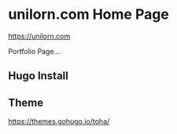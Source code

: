# unilorn.com Home Page

https://unilorn.com

Portfolio Page...

## Hugo Install

## Theme

https://themes.gohugo.io/toha/

